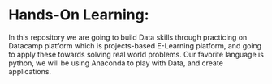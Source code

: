 Hands-On Learning:
==================
In this repository we are going to build Data skills through practicing on Datacamp platform which is projects-based E-Learning platform, and going to apply these towards solving real world problems.
Our favorite language is python, we will be using Anaconda to play with Data, and create applications.
